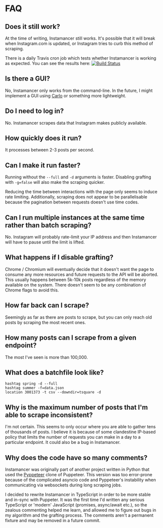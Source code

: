 # FAQ
## Does it still work?
At the time of writing, Instamancer still works. It's possible that it will break when Instagram.com is updated, or Instagram tries to curb this method of scraping.

There is a daily Travis cron job which tests whether Instamancer is working as expected. You can see the results here: [![Build Status](https://travis-ci.com/ScriptSmith/instamancer.svg?token=s9KJfKerUtoC75SEgCjT&branch=master)](https://travis-ci.com/ScriptSmith/instamancer) 

## Is there a GUI?
No, Instamancer only works from the command-line. In the future, I might implement a GUI using [Carlo](https://github.com/GoogleChromeLabs/carlo) or something more lightweight.

## Do I need to log in?
No. Instamancer scrapes data that Instagram makes publicly available.

## How quickly does it run?
It processes between 2-3 posts per second. 

## Can I make it run faster?
Running without the `--full` and `-d` arguments is faster. Disabling grafting with `-g=false` will also make the scraping quicker.

Reducing the time between interactions with the page only seems to induce rate limiting. Additionally, scraping does not appear to be parallelisable because the pagination between requests doesn't use time codes.

## Can I run multiple instances at the same time rather than batch scraping?
No. Instagram will probably rate-limit your IP address and then Instamancer will have to pause until the limit is lifted.

## What happens if I disable grafting?
Chrome / Chromium will eventually decide that it doesn't want the page to consume any more resources and future requests to the API will be aborted. This usually happens between 5k-10k posts regardless of the memory available on the system. There doesn't seem to be any combination of Chrome flags to avoid this.

## How far back can I scrape?
Seemingly as far as there are posts to scrape, but you can only reach old posts by scraping the most recent ones.

## How many posts can I scrape from a given endpoint?
The most I've seen is more than 100,000.

## What does a batchfile look like?
```
hashtag spring -d --full
hashtag summer -f=data.json
location 3001373 -t csv --downdir=tsquare -d
```

## Why is the maximum number of posts that I'm able to scrape inconsistent?
I'm not certain. This seems to only occur where you are able to gather tens of thousands of posts. I believe it is because of some clandestine IP-based policy that limits the number of requests you can make in a day to a particular endpoint. It could also be a bug in Instamancer.

## Why does the code have so many comments?
Instamancer was originally part of another project written in Python that used the [Pyppeteer](https://github.com/miyakogi/pyppeteer) clone of Puppeteer. This version was too error-prone because of the complicated asyncio code and Pyppeteer's instability when communicating via websockets during long scraping jobs. 

I decided to rewrite Instamancer in TypeScript in order to be more stable and in-sync with Puppeter. It was the first time I'd written any serious TypeScript or 'modern' JavaScript (promises, async/await etc.), so the zealous commenting helped me learn, and allowed me to figure out bugs in my algorithm and the grafting process. The comments aren't a permanent fixture and may be removed in a future commit.
